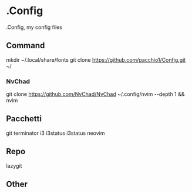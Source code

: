 # .Config

.Config, my config files

## Command

mkdir ~/.local/share/fonts
git clone <https://github.com/pacchio1/Config.git> ~/

### NvChad

git clone <https://github.com/NvChad/NvChad> ~/.config/nvim --depth 1 && nvim

## Pacchetti

git terminator  i3 i3status i3status neovim

## Repo

lazygit

## Other
